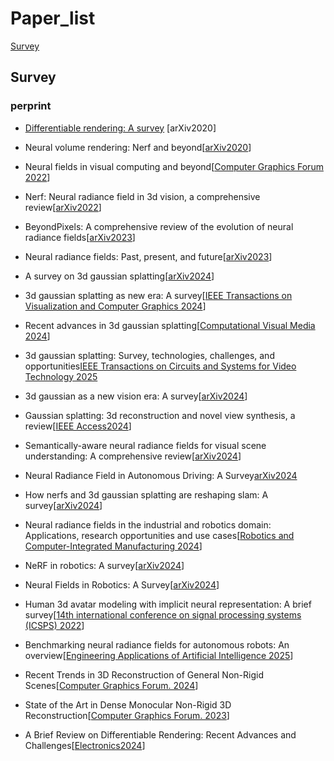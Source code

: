 # Paper_list
[Survey](#survey)


## Survey

### perprint
+ [Differentiable rendering: A survey](https://arxiv.org/abs/2006.12057) [arXiv2020]

+ Neural volume rendering: Nerf and beyond[[arXiv2020](https://arxiv.org/abs/2101.05204)]
+ Neural fields in visual computing and beyond[[Computer Graphics Forum 2022](https://onlinelibrary.wiley.com/doi/abs/10.1111/cgf.14505)]
+ Nerf: Neural radiance field in 3d vision, a comprehensive review[[arXiv2022](https://arxiv.org/abs/2210.00379)]
+ BeyondPixels: A comprehensive review of the evolution of neural radiance fields[[arXiv2023](https://ui.adsabs.harvard.edu/abs/2023arXiv230603000S/abstract)]
+ Neural radiance fields: Past, present, and future[[arXiv2023](https://arxiv.org/abs/2304.10050)]
+ A survey on 3d gaussian splatting[[arXiv2024](https://arxiv.org/abs/2401.03890)]
+ 3d gaussian splatting as new era: A survey[[IEEE Transactions on Visualization and Computer Graphics 2024](https://ieeexplore.ieee.org/abstract/document/10521791/?casa_token=0QyGxTRXcuoAAAAA:lcs7VXV5u9xntc4wQtFBjAejlh5aAHHDboeQDN1aQu-SPdVgZRMB1341gfWlt7iKSB7N2Eg2moE)]
+ Recent advances in 3d gaussian splatting[[Computational Visual Media 2024](https://link.springer.com/article/10.1007/s41095-024-0436-y)]
+ 3d gaussian splatting: Survey, technologies, challenges, and opportunities[IEEE Transactions on Circuits and Systems for Video Technology 2025](https://ieeexplore.ieee.org/abstract/document/10870258/?casa_token=sf77HC5Y85sAAAAA:2ukklYMHulxMaKfBV-AH9I0ZpOrnj8tcGv3cAZGp_5d5H7dWAw7yjjIy4RT1Ln5vG5Q0gr7e168)
+ 3d gaussian as a new vision era: A survey[[arXiv2024](https://ui.adsabs.harvard.edu/abs/2024arXiv240207181F/abstract)]
+ Gaussian splatting: 3d reconstruction and novel view synthesis, a review[[IEEE Access2024](https://ieeexplore.ieee.org/abstract/document/10545567/)]
+ Semantically-aware neural radiance fields for visual scene understanding: A comprehensive review[[arXiv2024](https://arxiv.org/abs/2402.11141)]
+ Neural Radiance Field in Autonomous Driving: A Survey[arXiv2024](https://arxiv.org/abs/2404.13816)
+ How nerfs and 3d gaussian splatting are reshaping slam: A survey[[arXiv2024](https://fabiotosi92.github.io/files/survey-slam.pdf)]
+ Neural radiance fields in the industrial and robotics domain: Applications, research opportunities and use cases[[Robotics and Computer-Integrated Manufacturing 2024](https://www.sciencedirect.com/science/article/pii/S0736584524000978?casa_token=IbEL6IFsBrcAAAAA:N1ijHI5IXgjmtYh0WVADDM4OBXoHsdAMhef9VZohHdghCTMo-8QBBfCvPgbASBFib8yr_ywZRg)]
+ NeRF in robotics: A survey[[arXiv2024](https://arxiv.org/abs/2405.01333)]
+ Neural Fields in Robotics: A Survey[[arXiv2024](https://arxiv.org/abs/2410.20220)]
+ Human 3d avatar modeling with implicit neural representation: A brief survey[[14th international conference on signal processing systems (ICSPS) 2022](https://ieeexplore.ieee.org/abstract/document/10218567/?casa_token=eqD5GGUIgHcAAAAA:kqCuDuxbKgYy5Ndn6Qu2ORYScL62HXkLSNAhcLNyOXZCNwQykukvkhk1mhgoaCos4H_gTrZGG0aJGA)]
+ Benchmarking neural radiance fields for autonomous robots: An overview[[Engineering Applications of Artificial Intelligence 2025](https://www.sciencedirect.com/science/article/pii/S0952197624018438?casa_token=lUGEAcODULoAAAAA:RoeYzcwQpI4VUAsp6zAnrwWX7ipHVRyi3V1JsCl9JaKDAHQZdAiATK8sxLBzmtPLlVhyC57awT4)]
+ Recent Trends in 3D Reconstruction of General Non-Rigid Scenes[[Computer Graphics Forum. 2024](https://onlinelibrary.wiley.com/doi/abs/10.1111/cgf.15062)]
+ State of the Art in Dense Monocular Non-Rigid 3D Reconstruction[[Computer Graphics Forum. 2023](https://onlinelibrary.wiley.com/doi/abs/10.1111/cgf.14774)] 


+ A Brief Review on Differentiable Rendering: Recent Advances and Challenges[[Electronics2024](https://www.mdpi.com/2079-9292/13/17/3546)]